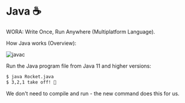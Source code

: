 # Java ☕️

WORA: Write Once, Run Anywhere (Multiplatform Language).

How Java works (Overview):

![javac](https://www.edureka.co/blog/wp-content/uploads/2019/07/q.png)

Run the Java program file from Java 11 and higher versions:

```bash
$ java Rocket.java
$ 3,2,1 take off! 🚀
```
We don't need to compile and run - the new command does this for us.